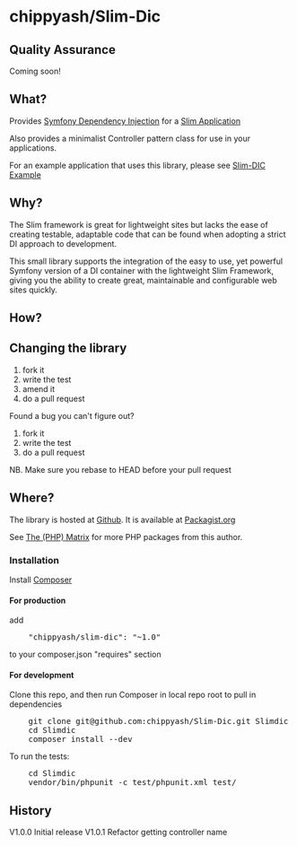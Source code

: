 # chippyash/Slim-Dic

## Quality Assurance

Coming soon!

## What?

Provides [Symfony Dependency Injection](http://symfony.com/doc/current/components/dependency_injection/introduction.html) 
for a [Slim Application](http://www.slimframework.com/)

Also provides a minimalist Controller pattern class for use in your applications.

For an example application that uses this library, please see [Slim-DIC Example](https://github.com/the-matrix/Slim-Dic-Example)

## Why?

The Slim framework is great for lightweight sites but lacks the ease of creating
testable, adaptable code that can be found when adopting a strict DI approach to development.

This small library supports the integration of the easy to use, yet powerful
Symfony version of a DI container with the lightweight Slim Framework, giving 
you the ability to create great, maintainable and configurable web sites quickly.

## How?

## Changing the library

1.  fork it
2.  write the test
3.  amend it
4.  do a pull request

Found a bug you can't figure out?

1.  fork it
2.  write the test
3.  do a pull request

NB. Make sure you rebase to HEAD before your pull request

## Where?

The library is hosted at [Github](https://github.com/chippyash/Slim-Dic). It is
available at [Packagist.org](https://packagist.org/packages/chippyash/slim-dic)

See [The (PHP) Matrix](http://the-matrix.github.io/packages/) for more PHP packages from
this author.

### Installation

Install [Composer](https://getcomposer.org/)

#### For production

add

<pre>
    "chippyash/slim-dic": "~1.0"
</pre>

to your composer.json "requires" section

#### For development

Clone this repo, and then run Composer in local repo root to pull in dependencies

<pre>
    git clone git@github.com:chippyash/Slim-Dic.git Slimdic
    cd Slimdic
    composer install --dev
</pre>

To run the tests:

<pre>
    cd Slimdic
    vendor/bin/phpunit -c test/phpunit.xml test/
</pre>

## History

V1.0.0 Initial release
V1.0.1 Refactor getting controller name
